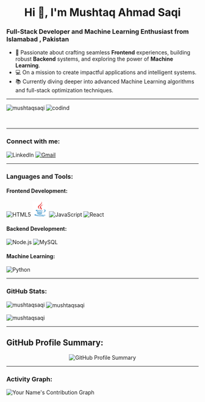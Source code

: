 <h1 align="center">Hi 👋, I'm Mushtaq Ahmad Saqi</h1>

### Full-Stack Developer and Machine Learning Enthusiast from Islamabad , Pakistan

- 🌟 Passionate about crafting seamless **Frontend** experiences, building robust **Backend** systems, and exploring the power of **Machine Learning**.
- 💻 On a mission to create impactful applications and intelligent systems.
- 📚 Currently diving deeper into advanced Machine Learning algorithms and full-stack optimization techniques.
  


---
<img align="right" alt="codind" width="400" src="https://github.com/user-attachments/assets/cca2800a-422d-4a7e-bb8a-fbc138615e45 ">


<p align="left"> <img src="https://komarev.com/ghpvc/?username=mushtaqsaqi&label=Profile%20views&color=0e75b6&style=flat" alt="mushtaqsaqi" /> </p>


<p align="left"> <a href="https://twitter.com/" target="blank"><img src="https://img.shields.io/twitter/follow/?logo=twitter&style=for-the-badge" alt="" /></a> </p>

---


<h3 align="left">Connect with me:</h3>
<p align="left" 
  <a href="https://www.linkedin.com/in/mushtaqahmad12/"><img src="https://img.shields.io/badge/LinkedIn-0077B5?style=for-the-badge&logo=linkedin&logoColor=white" alt="LinkedIn"></a>
  <a href="mailto:your-email@gmail.com"><img src="https://img.shields.io/badge/Gmail-D14836?style=for-the-badge&logo=gmail&logoColor=white" alt="Gmail"></a>

</p>

---

### Languages and Tools:
#### Frontend Development:
<p>
  <img src="https://img.shields.io/badge/HTML5-E34F26?style=flat-square&logo=html5&logoColor=white" alt="HTML5">
  <img src="https://raw.githubusercontent.com/devicons/devicon/master/icons/java/java-original.svg" alt="java" width="40" height="40"/>
  <img src="https://img.shields.io/badge/JavaScript-F7DF1E?style=flat-square&logo=javascript&logoColor=black" alt="JavaScript">
  <img src="https://img.shields.io/badge/React-61DAFB?style=flat-square&logo=react&logoColor=black" alt="React">
<!--   <img src="https://tse1.mm.bing.net/th/id/OIP.dlN3XoOEiJxtzCtbKUBNAQHaE8?r=0&rs=1&pid=ImgDetMain&o=7&rm=3" alt="CSS style= height: 67> -->

</p>

#### Backend Development:
<p>
  <img src="https://img.shields.io/badge/Node.js-339933?style=flat-square&logo=node.js&logoColor=white" alt="Node.js">
  <img src="https://img.shields.io/badge/MySQL-4479A1?style=flat-square&logo=mysql&logoColor=white" alt="MySQL">
</p>

#### Machine Learning:
<p>
  <img src="https://img.shields.io/badge/Python-3776AB?style=flat-square&logo=python&logoColor=white" alt="Python">
</p>


---


### GitHub Stats:
<p><img align="left" src="https://github-readme-stats.vercel.app/api/top-langs?username=mushtaqsaqi&show_icons=true&locale=en&layout=compact" alt="mushtaqsaqi" /></p>

<p>&nbsp;<img align="center" src="https://github-readme-stats.vercel.app/api?username=mushtaqsaqi&show_icons=true&locale=en" alt="mushtaqsaqi" /></p>

<p><img align="center" src="https://github-readme-streak-stats.herokuapp.com/?user=mushtaqsaqi&" alt="mushtaqsaqi" /></p>



---



## GitHub Profile Summary:
<p align="center">
  <img src="https://github-profile-summary-cards.vercel.app/api/cards/profile-details?username=mushtaqsaqi&theme=vue" alt="GitHub Profile Summary" />
</p>

---


### Activity Graph:
![Your Name's Contribution Graph](https://github-readme-activity-graph.vercel.app/graph?username=mushtaqsaqi&theme=react-dark)
